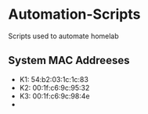 # Automation-Scripts
Scripts used to automate homelab

## System MAC Addreeses
- K1: 54:b2:03:1c:1c:83
- K2: 00:1f:c6:9c:95:32
- K3: 00:1f:c6:9c:98:4e
- 
